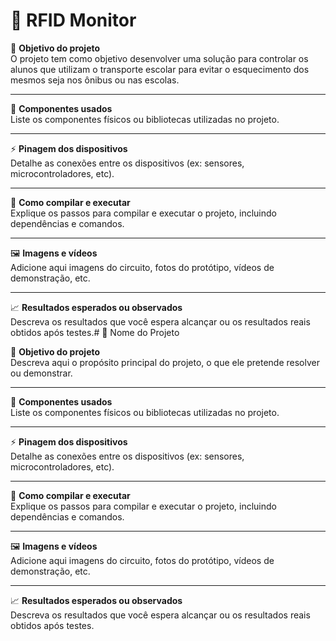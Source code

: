 # 📘 RFID Monitor

🎯 **Objetivo do projeto**  
O projeto tem como objetivo desenvolver uma solução para controlar os alunos que utilizam o transporte escolar
para evitar o esquecimento dos mesmos seja nos ônibus ou nas escolas.

---

🧩 **Componentes usados**  
Liste os componentes físicos ou bibliotecas utilizadas no projeto.

---

⚡ **Pinagem dos dispositivos**  
Detalhe as conexões entre os dispositivos (ex: sensores, microcontroladores, etc).

---

🧪 **Como compilar e executar**  
Explique os passos para compilar e executar o projeto, incluindo dependências e comandos.

---

🖼️ **Imagens e vídeos**  
Adicione aqui imagens do circuito, fotos do protótipo, vídeos de demonstração, etc.

---

📈 **Resultados esperados ou observados**  
Descreva os resultados que você espera alcançar ou os resultados reais obtidos após testes.# 📘 Nome do Projeto

🎯 **Objetivo do projeto**  
Descreva aqui o propósito principal do projeto, o que ele pretende resolver ou demonstrar.

---

🧩 **Componentes usados**  
Liste os componentes físicos ou bibliotecas utilizadas no projeto.

---

⚡ **Pinagem dos dispositivos**  
Detalhe as conexões entre os dispositivos (ex: sensores, microcontroladores, etc).

---

🧪 **Como compilar e executar**  
Explique os passos para compilar e executar o projeto, incluindo dependências e comandos.

---

🖼️ **Imagens e vídeos**  
Adicione aqui imagens do circuito, fotos do protótipo, vídeos de demonstração, etc.

---

📈 **Resultados esperados ou observados**  
Descreva os resultados que você espera alcançar ou os resultados reais obtidos após testes.